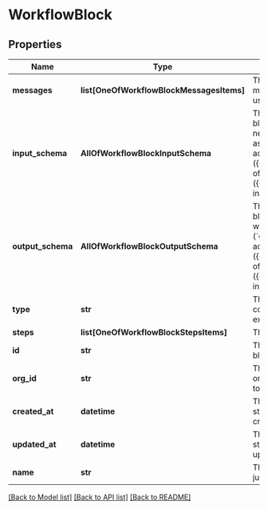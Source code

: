 # WorkflowBlock

## Properties
Name | Type | Description | Notes
------------ | ------------- | ------------- | -------------
**messages** | **list[OneOfWorkflowBlockMessagesItems]** | These are the pre-configured messages that will be spoken to the user while the block is running. | [optional] 
**input_schema** | **AllOfWorkflowBlockInputSchema** | This is the input schema for the block. This is the input the block needs to run. It&#x27;s given to the block as &#x60;steps[0].input&#x60;  These are accessible as variables: - ({{input.propertyName}}) in context of the block execution (step) - ({{stepName.input.propertyName}}) in context of the workflow | [optional] 
**output_schema** | **AllOfWorkflowBlockOutputSchema** | This is the output schema for the block. This is the output the block will return to the workflow (&#x60;{{stepName.output}}&#x60;).  These are accessible as variables: - ({{output.propertyName}}) in context of the block execution (step) - ({{stepName.output.propertyName}}) in context of the workflow | [optional] 
**type** | **str** | This creates a workflow which can contain any number of steps (block executions). | 
**steps** | **list[OneOfWorkflowBlockStepsItems]** | These are the steps in the workflow. | [optional] 
**id** | **str** | This is the unique identifier for the block. | 
**org_id** | **str** | This is the unique identifier for the organization that this block belongs to. | 
**created_at** | **datetime** | This is the ISO 8601 date-time string of when the block was created. | 
**updated_at** | **datetime** | This is the ISO 8601 date-time string of when the block was last updated. | 
**name** | **str** | This is the name of the block. This is just for your reference. | [optional] 

[[Back to Model list]](../README.md#documentation-for-models) [[Back to API list]](../README.md#documentation-for-api-endpoints) [[Back to README]](../README.md)


